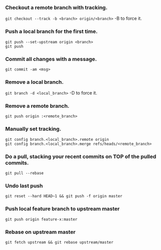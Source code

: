 ### Checkout a remote branch with tracking.
`git checkout --track -b <branch> origin/<branch>` -B to force it.

### Push a local branch for the first time.
`git push --set-upstream origin <branch>`<br>
`git push`

### Commit all changes with a message.
`git commit -am <msg>`

### Remove a local branch.
`git branch -d <local_branch>` -D to force it.

### Remove a remote branch.
`git push origin :<remote_branch>`

### Manually set tracking.
`git config branch.<local_branch>.remote origin`<br>
`git config branch.<local_branch>.merge refs/heads/<remote_branch>`

### Do a pull, stacking your recent commits on TOP of the pulled commits.
`git pull --rebase`

### Undo last push
`git reset --hard HEAD~1 && git push -f origin master`

### Push local feature branch to upstream master
`git push origin feature-x:master`

### Rebase on upstream master
`git fetch upstream && git rebase upstream/master`
